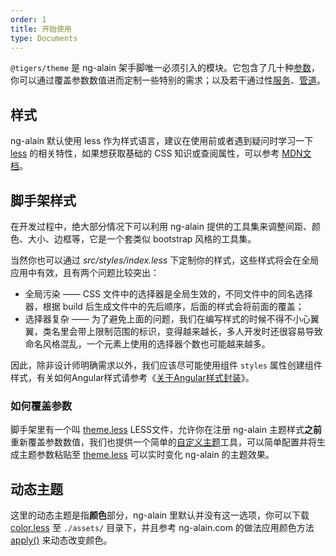 ```yaml
---
order: 1
title: 开始使用
type: Documents
---
```


`@tigers/theme` 是 ng-alain 架手脚唯一必须引入的模块。它包含了几十种[参数](/theme/global)，你可以通过覆盖参数数值进而定制一些特别的需求；以及若干通过性[服务](/theme/menu)、[管道](/theme/date)。

## 样式

ng-alain 默认使用 less 作为样式语言，建议在使用前或者遇到疑问时学习一下 [less](http://lesscss.org/) 的相关特性，如果想获取基础的 CSS 知识或查阅属性，可以参考 [MDN文档](https://developer.mozilla.org/zh-CN/docs/Web/CSS/Reference)。

## 脚手架样式

在开发过程中，绝大部分情况下可以利用 ng-alain 提供的工具集来调整间距、颜色、大小、边框等，它是一个套类似 bootstrap 风格的工具集。

当然你也可以通过 *src/styles/index.less* 下定制你的样式，这些样式将会在全局应用中有效，且有两个问题比较突出：

- 全局污染 —— CSS 文件中的选择器是全局生效的，不同文件中的同名选择器，根据 build 后生成文件中的先后顺序，后面的样式会将前面的覆盖；
- 选择器复杂 —— 为了避免上面的问题，我们在编写样式的时候不得不小心翼翼，类名里会带上限制范围的标识，变得越来越长，多人开发时还很容易导致命名风格混乱，一个元素上使用的选择器个数也可能越来越多。

因此，除非设计师明确需求以外，我们应该尽可能使用组件 `styles` 属性创建组件样式，有关如何Angular样式请参考《[关于Angular样式封装](https://zhuanlan.zhihu.com/p/31235358)》。

### 如何覆盖参数

脚手架里有一个叫 [theme.less](https://github.com/cipchk/ng-alain/blob/master/src/styles/theme.less) LESS文件，允许你在注册 ng-alain 主题样式**之前**重新覆盖参数数值，我们也提供一个简单的[自定义主题](/tools/theme)工具，可以简单配置并将生成主题参数粘贴至 [theme.less](https://github.com/cipchk/ng-alain/blob/master/src/styles/theme.less) 可以实时变化 ng-alain 的主题效果。

## 动态主题

这里的动态主题是指**颜色**部分，ng-alain 里默认并没有这一选项，你可以下载 [color.less](https://github.com/cipchk/delon/blob/master/site/assets/color.less) 至 `./assets/` 目录下，并且参考 ng-alain.com 的做法应用颜色方法 [apply()](https://github.com/cipchk/delon/blob/master/site/app/routes/tools/theme/editor/editor.component.ts#L74) 来动态改变颜色。
